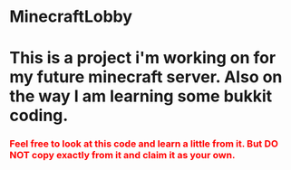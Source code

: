 MinecraftLobby
==============

This is a project i'm working on for my future minecraft server. Also on the way I am learning some bukkit coding. 
==

<h3>Feel free to look at this code and learn a little from it. But DO NOT copy exactly from it and claim it as your own.</h3>

<style>
h3 {
color:red;
}
</style>

